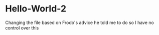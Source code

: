 # Hello-World-2
Changing the file based on Frodo's advice
he told me to do so
I have no control over this
